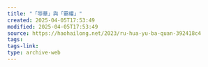 ```yaml
---
title: "「辱華」與「霸權」"
created: 2025-04-05T17:53:49
modified: 2025-04-05T17:53:49
source: https://haohailong.net/2023/ru-hua-yu-ba-quan-392418c4
tags:
tags-link:
type: archive-web
---
```

